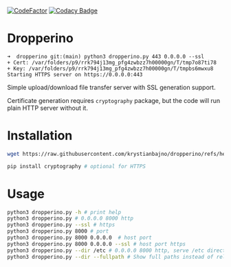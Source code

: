 [![CodeFactor](https://www.codefactor.io/repository/github/krystianbajno/dropperino/badge)](https://www.codefactor.io/repository/github/krystianbajno/dropperino)
[![Codacy Badge](https://app.codacy.com/project/badge/Grade/b1efb74e463342cc942dcb34c4147627)](https://app.codacy.com/gh/krystianbajno/dropperino/dashboard?utm_source=gh&utm_medium=referral&utm_content=&utm_campaign=Badge_grade)

# Dropperino
```
➜  dropperino git:(main) python3 dropperino.py 443 0.0.0.0 --ssl
+ Cert: /var/folders/p9/rrk794j13mg_pfg4zwbzz7h00000gn/T/tmp7o87ti78
+ Key: /var/folders/p9/rrk794j13mg_pfg4zwbzz7h00000gn/T/tmpbs6mwxu8
Starting HTTPS server on https://0.0.0.0:443
```

Simple upload/download file transfer server with SSL generation support.

Certificate generation requires `cryptography` package, but the code will run plain HTTP server without it.

# Installation
```bash
wget https://raw.githubusercontent.com/krystianbajno/dropperino/refs/heads/main/dropperino.py

pip install cryptography # optional for HTTPS
```

# Usage 
```bash
python3 dropperino.py -h # print help
python3 dropperino.py # 0.0.0.0 8000 http
python3 dropperino.py --ssl # https
python3 dropperino.py 8000 # port 
python3 dropperino.py 8000 0.0.0.0  # host port
python3 dropperino.py 8000 0.0.0.0 --ssl # host port https
python3 dropperino.py --dir /etc # 0.0.0.0 8000 http, serve /etc directory
python3 dropperino.py --dir --fullpath # Show full paths instead of relative paths

```
